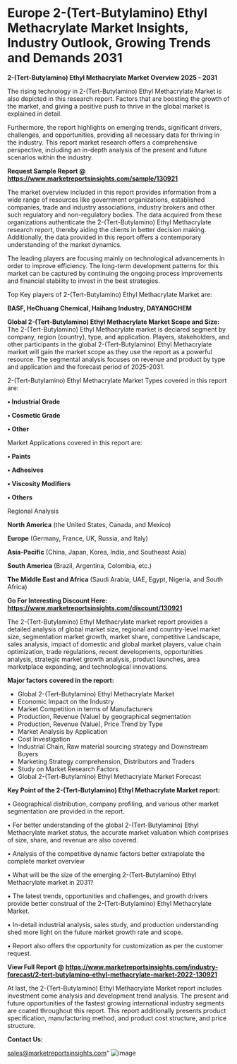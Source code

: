 # Europe 2-(Tert-Butylamino) Ethyl Methacrylate Market Insights, Industry Outlook, Growing Trends and Demands 2031

<Strong> 2-(Tert-Butylamino) Ethyl Methacrylate Market Overview 2025 - 2031</strong>

The rising technology in 2-(Tert-Butylamino) Ethyl Methacrylate Market is also depicted in this research report. Factors that are boosting the growth of the market, and giving a positive push to thrive in the global market is explained in detail.

Furthermore, the report highlights on emerging trends, significant drivers, challenges, and opportunities, providing all necessary data for thriving in the industry. This report market research offers a comprehensive perspective, including an in-depth analysis of the present and future scenarios within the industry.

<strong>Request Sample Report @ <a href=https://www.marketreportsinsights.com/sample/130921>https://www.marketreportsinsights.com/sample/130921</a></strong>

The market overview included in this report provides information from a wide range of resources like government organizations, established companies, trade and industry associations, industry brokers and other such regulatory and non-regulatory bodies. The data acquired from these organizations authenticate the 2-(Tert-Butylamino) Ethyl Methacrylate research report, thereby aiding the clients in better decision making. Additionally, the data provided in this report offers a contemporary understanding of the market dynamics.

The leading players are focusing mainly on technological advancements in order to improve efficiency. The long-term development patterns for this market can be captured by continuing the ongoing process improvements and financial stability to invest in the best strategies.

Top Key players of 2-(Tert-Butylamino) Ethyl Methacrylate Market are:

<strong>BASF, HeChuang Chemical, Haihang Industry, DAYANGCHEM</strong>

<strong><b>Global 2-(Tert-Butylamino) Ethyl Methacrylate Market Scope and Size:</b></strong>
The 2-(Tert-Butylamino) Ethyl Methacrylate market is declared segment by company, region (country), type, and application. Players, stakeholders, and other participants in the global 2-(Tert-Butylamino) Ethyl Methacrylate market will gain the market scope as they use the report as a powerful resource. The segmental analysis focuses on revenue and product by type and application and the forecast period of 2025-2031.

2-(Tert-Butylamino) Ethyl Methacrylate Market Types covered in this report are:

<strong>• Industrial Grade

• Cosmetic Grade

• Other</strong>

Market Applications covered in this report are:

<strong>• Paints

• Adhesives

• Viscosity Modifiers

• Others</strong> 

Regional Analysis

<strong>North America</strong> (the United States, Canada, and Mexico)

<strong>Europe</strong> (Germany, France, UK, Russia, and Italy)

<strong>Asia-Pacific</strong> (China, Japan, Korea, India, and Southeast Asia)

<strong>South America</strong> (Brazil, Argentina, Colombia, etc.)

<strong>The Middle East and Africa</strong> (Saudi Arabia, UAE, Egypt, Nigeria, and South Africa)

<strong>Go For Interesting Discount Here: <a href=https://www.marketreportsinsights.com/discount/130921>https://www.marketreportsinsights.com/discount/130921</a></strong>

The 2-(Tert-Butylamino) Ethyl Methacrylate market report provides a detailed analysis of global market size, regional and country-level market size, segmentation market growth, market share, competitive Landscape, sales analysis, impact of domestic and global market players, value chain optimization, trade regulations, recent developments, opportunities analysis, strategic market growth analysis, product launches, area marketplace expanding, and technological innovations.

<strong><b>Major factors covered in the report:</b></strong>
<ul>
  <li>Global 2-(Tert-Butylamino) Ethyl Methacrylate Market </li>
  <li>Economic Impact on the Industry</li>
  <li>Market Competition in terms of Manufacturers</li>
  <li>Production, Revenue (Value) by geographical segmentation</li>
  <li>Production, Revenue (Value), Price Trend by Type</li>
  <li>Market Analysis by Application</li>
  <li>Cost Investigation</li>
  <li>Industrial Chain, Raw material sourcing strategy and Downstream Buyers</li>
  <li>Marketing Strategy comprehension, Distributors and Traders</li>
  <li>Study on Market Research Factors</li>
  <li>Global 2-(Tert-Butylamino) Ethyl Methacrylate Market Forecast</li>
</ul>

<strong><b>Key Point of the 2-(Tert-Butylamino) Ethyl Methacrylate Market report:</b></strong>

• Geographical distribution, company profiling, and various other market segmentation are provided in the report.

• For better understanding of the global 2-(Tert-Butylamino) Ethyl Methacrylate market status, the accurate market valuation which comprises of size, share, and revenue are also covered.

• Analysis of the competitive dynamic factors better extrapolate the complete market overview

• What will be the size of the emerging 2-(Tert-Butylamino) Ethyl Methacrylate market in 2031?

• The latest trends, opportunities and challenges, and growth drivers provide better construal of the 2-(Tert-Butylamino) Ethyl Methacrylate Market.

• In-detail industrial analysis, sales study, and production understanding shed more light on the future market growth rate and scope.

• Report also offers the opportunity for customization as per the customer request.

<strong><b>View Full Report @ <a href=https://www.marketreportsinsights.com/industry-forecast/2-tert-butylamino-ethyl-methacrylate-market-2022-130921>https://www.marketreportsinsights.com/industry-forecast/2-tert-butylamino-ethyl-methacrylate-market-2022-130921</a></b></strong>


At last, the 2-(Tert-Butylamino) Ethyl Methacrylate Market report includes investment come analysis and development trend analysis. The present and future opportunities of the fastest growing international industry segments are coated throughout this report. This report additionally presents product specification, manufacturing method, and product cost structure, and price structure.

<strong>Contact Us:</strong>

sales@marketreportsinsights.com"
![image](https://github.com/user-attachments/assets/e4f0dc6f-82fd-4396-aa45-05f97ffa8111)
